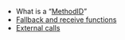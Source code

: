 - What is a “[MethodID](https://solidity-by-example.org/function-selector/)”
- [Fallback and receive functions](https://docs.soliditylang.org/en/latest/contracts.html#special-functions)
- [External calls](https://docs.soliditylang.org/en/latest/control-structures.html#external-function-calls)